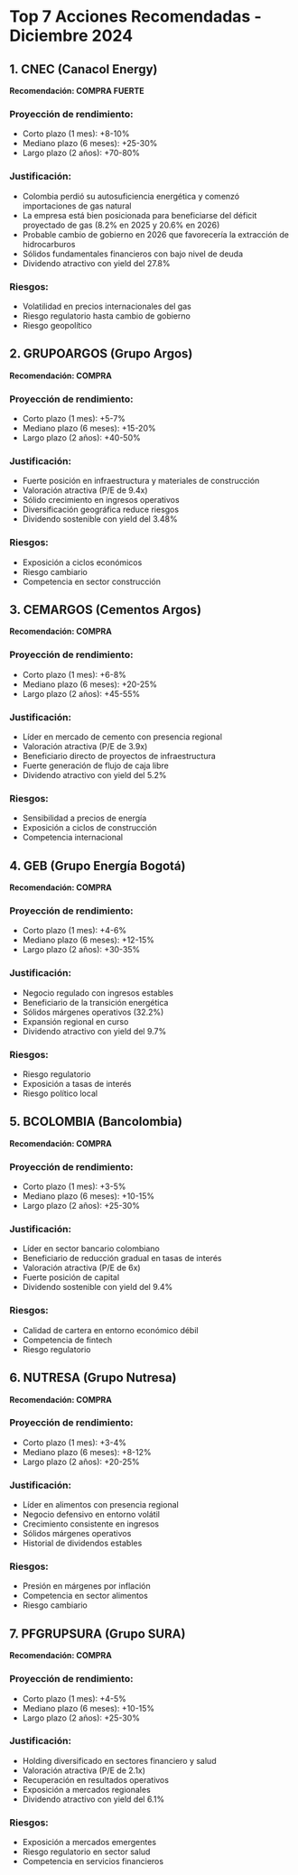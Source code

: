 # Top 7 Acciones Recomendadas - Diciembre 2024

## 1. CNEC (Canacol Energy)

**Recomendación: COMPRA FUERTE**

### Proyección de rendimiento:

- Corto plazo (1 mes): +8-10%
- Mediano plazo (6 meses): +25-30%
- Largo plazo (2 años): +70-80%

### Justificación:

- Colombia perdió su autosuficiencia energética y comenzó importaciones de gas natural
- La empresa está bien posicionada para beneficiarse del déficit proyectado de gas (8.2% en 2025 y 20.6% en 2026)
- Probable cambio de gobierno en 2026 que favorecería la extracción de hidrocarburos
- Sólidos fundamentales financieros con bajo nivel de deuda
- Dividendo atractivo con yield del 27.8%

### Riesgos:

- Volatilidad en precios internacionales del gas
- Riesgo regulatorio hasta cambio de gobierno
- Riesgo geopolítico

## 2. GRUPOARGOS (Grupo Argos)

**Recomendación: COMPRA**

### Proyección de rendimiento:

- Corto plazo (1 mes): +5-7%
- Mediano plazo (6 meses): +15-20%
- Largo plazo (2 años): +40-50%

### Justificación:

- Fuerte posición en infraestructura y materiales de construcción
- Valoración atractiva (P/E de 9.4x)
- Sólido crecimiento en ingresos operativos
- Diversificación geográfica reduce riesgos
- Dividendo sostenible con yield del 3.48%

### Riesgos:

- Exposición a ciclos económicos
- Riesgo cambiario
- Competencia en sector construcción

## 3. CEMARGOS (Cementos Argos)

**Recomendación: COMPRA**

### Proyección de rendimiento:

- Corto plazo (1 mes): +6-8%
- Mediano plazo (6 meses): +20-25%
- Largo plazo (2 años): +45-55%

### Justificación:

- Líder en mercado de cemento con presencia regional
- Valoración atractiva (P/E de 3.9x)
- Beneficiario directo de proyectos de infraestructura
- Fuerte generación de flujo de caja libre
- Dividendo atractivo con yield del 5.2%

### Riesgos:

- Sensibilidad a precios de energía
- Exposición a ciclos de construcción
- Competencia internacional

## 4. GEB (Grupo Energía Bogotá)

**Recomendación: COMPRA**

### Proyección de rendimiento:

- Corto plazo (1 mes): +4-6%
- Mediano plazo (6 meses): +12-15%
- Largo plazo (2 años): +30-35%

### Justificación:

- Negocio regulado con ingresos estables
- Beneficiario de la transición energética
- Sólidos márgenes operativos (32.2%)
- Expansión regional en curso
- Dividendo atractivo con yield del 9.7%

### Riesgos:

- Riesgo regulatorio
- Exposición a tasas de interés
- Riesgo político local

## 5. BCOLOMBIA (Bancolombia)

**Recomendación: COMPRA**

### Proyección de rendimiento:

- Corto plazo (1 mes): +3-5%
- Mediano plazo (6 meses): +10-15%
- Largo plazo (2 años): +25-30%

### Justificación:

- Líder en sector bancario colombiano
- Beneficiario de reducción gradual en tasas de interés
- Valoración atractiva (P/E de 6x)
- Fuerte posición de capital
- Dividendo sostenible con yield del 9.4%

### Riesgos:

- Calidad de cartera en entorno económico débil
- Competencia de fintech
- Riesgo regulatorio

## 6. NUTRESA (Grupo Nutresa)

**Recomendación: COMPRA**

### Proyección de rendimiento:

- Corto plazo (1 mes): +3-4%
- Mediano plazo (6 meses): +8-12%
- Largo plazo (2 años): +20-25%

### Justificación:

- Líder en alimentos con presencia regional
- Negocio defensivo en entorno volátil
- Crecimiento consistente en ingresos
- Sólidos márgenes operativos
- Historial de dividendos estables

### Riesgos:

- Presión en márgenes por inflación
- Competencia en sector alimentos
- Riesgo cambiario

## 7. PFGRUPSURA (Grupo SURA)

**Recomendación: COMPRA**

### Proyección de rendimiento:

- Corto plazo (1 mes): +4-5%
- Mediano plazo (6 meses): +10-15%
- Largo plazo (2 años): +25-30%

### Justificación:

- Holding diversificado en sectores financiero y salud
- Valoración atractiva (P/E de 2.1x)
- Recuperación en resultados operativos
- Exposición a mercados regionales
- Dividendo atractivo con yield del 6.1%

### Riesgos:

- Exposición a mercados emergentes
- Riesgo regulatorio en sector salud
- Competencia en servicios financieros
